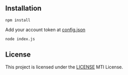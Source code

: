 ## Installation


```
npm install
```
Add your account token at [config.json](config.json)
```
node index.js
```

## License

This project is licensed under the [LICENSE](LICENSE) MTI License.
